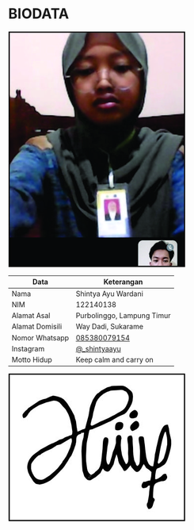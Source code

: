 # BIODATA

![Foto](138_foto.jpg)

| Data            | Keterangan |
| --------------- | ------------- |
| Nama            | Shintya Ayu Wardani |
| NIM             | 122140138 |
| Alamat Asal     | Purbolinggo, Lampung Timur |
| Alamat Domisili | Way Dadi, Sukarame |
| Nomor Whatsapp  | [085380079154](https://wa.me/+6285380079154) |
| Instagram       | [@_shintyaayu](https://instagram.com/_shintyaayu) |
| Motto Hidup     | Keep calm and carry on |

![TTD](138_ttd.jpg)
